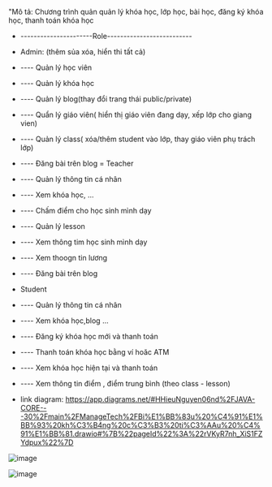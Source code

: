 "Mô tả: Chương trình quản quản lý khóa học, lớp học, bài học, đăng ký khóa học, thanh toán khóa học
- ----------------------Role--------------------------
- Admin: (thêm sủa xóa, hiển thi tất cả)
- ---- Quản lý học viên
- ---- Quản lý khóa học
- ---- Quản lý blog(thay đổi trang thái public/private)
- ---- Quẩn lý giáo viên( hiển thị giáo viên đang dạy, xếp lớp cho giang vien)
- ---- Quản lý class( xóa/thêm  student vào lớp, thay giáo viên phụ trách lớp)
- ---- Đăng bài trên blog
= Teacher
- ---- Quản lý thông tin cá nhân
- ---- Xem khóa học, ...
- ---- Chấm điểm cho học sinh mình dạy
- ---- Quản lý lesson
- ---- Xem thông tim học sinh mình dạy
- ---- Xem thoogn tin lương
- ---- Đăng bài trên blog
- Student
- ---- Quản lý thông tin cá nhân
- ---- Xem khóa học,blog ...
- ---- Đăng ký khóa học mới và thanh toán 
- ---- Thanh toán khóa học bằng ví hoăc ATM
- ---- Xem khóa học hiện tại và thanh toán
- ---- Xem thông tin điểm , điểm trung bình  (theo class - lesson)

- link diagram: https://app.diagrams.net/#HHieuNguyen06nd%2FJAVA-CORE---30%2Fmain%2FManageTech%2FBi%E1%BB%83u%20%C4%91%E1%BB%93%20kh%C3%B4ng%20c%C3%B3%20ti%C3%AAu%20%C4%91%E1%BB%81.drawio#%7B%22pageId%22%3A%22rVKyR7nh_XiS1FZYdpux%22%7D

![image](https://github.com/user-attachments/assets/9522fcb1-f72b-49d3-9778-b07ce719b4e4)

![image](https://github.com/user-attachments/assets/729bf3cc-3efb-404b-b4c5-020d99743590)

